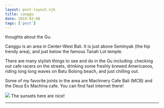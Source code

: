 ```yaml
---
layout: post-layout.njk
title: canggu
date: 2019-03-08
tags: ['post']
---
```

<!-- Excerpt Start -->

thoughts about the Gu.

<!-- Excerpt End -->

Canggu is an area in Center-West Bali. It is just above Seminyak (the hip trendy area), and just below the famous Tanah Lot temple.

There are many stylish things to see and do in the Gu including: checking out cafe racers on the streets, drinking some freshly brewed Americanos, riding long long waves on Batu Bolong beach, and just chilling out.

Some of my favorite joints in the area are Machinery Cafe Bali (MCB) and the Deus Ex Machina cafe. You can find fast internet there!

![](https://i.imgur.com/ISoRflP.jpg)
The sunsets here are nice!

---
